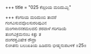 +++
title = "025 ಕೆಙ್ಗರಿಯ ಮರಿದುಮ್ಬಿ"

+++
ಕೆಂಗರಿಯ ಮರಿದುಂಬಿ ತಾವರೆ  
ಗಂಗವಿಸುವವೊಲಸುರರಿಪುವಿನ  
ಮಂಗಳಾನನಕಮಲದಲಿ ಶರವಾಳೆ ಗರಿಗಡಿಯೆ  
ತುಂಗವಿಕ್ರಮನಂಬ ಕಿತ್ತು ತ  
ದಂಗರಕ್ತವಿಷೇಕ ರೌದ್ರಾ  
ಲಿಂಗಿತನು ಬಲುಖತಿಯ ಹಿಡಿದನು ಭೀಷ್ಮನುಪಟಳಕೆ     ॥25॥